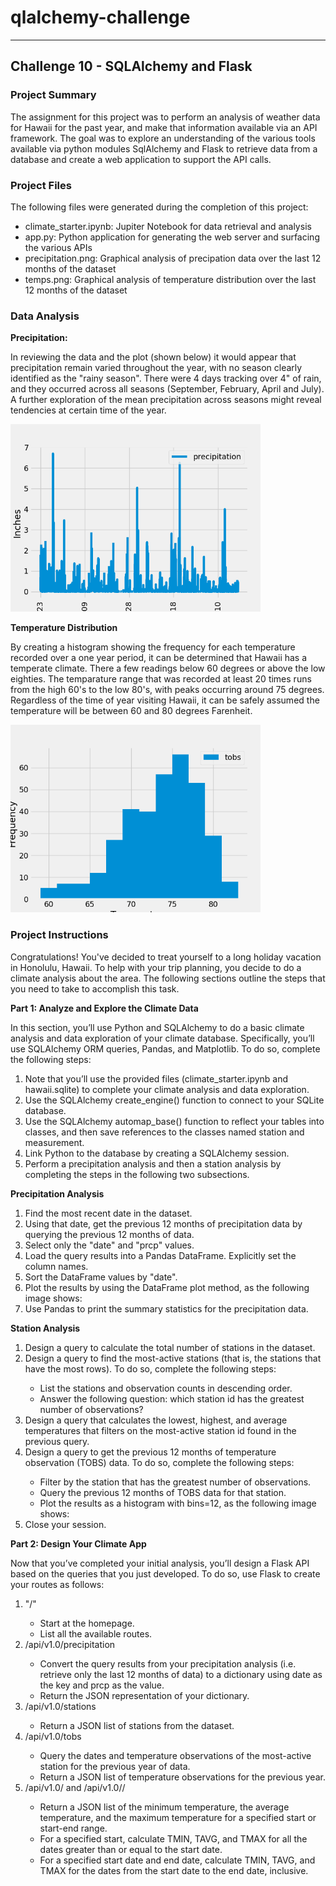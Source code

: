 <h1>qlalchemy-challenge</h1><hr>

<h2>Challenge 10 - SQLAlchemy and Flask</h2>


<h3>Project Summary</h3>
<p>The assignment for this project was to perform an analysis of weather data for Hawaii for the past year, and make that information available via an API framework. The goal was to explore an understanding of the various tools available via python modules SqlAlchemy and Flask to retrieve data from a database and create a web application to support the API calls. 
</p>


<h3>Project Files</h3>
The following files were generated during the completion of this project:
<ul>
    <li>climate_starter.ipynb: Jupiter Notebook for data retrieval and analysis</li>
    <li>app.py: Python application for generating the web server and surfacing the various APIs</li>
    <li>precipitation.png: Graphical analysis of precipation data over the last 12 months of the dataset</li>
    <li>temps.png: Graphical analysis of temperature distribution over the last 12 months of the dataset</li>
</ul>

<h3>Data Analysis</h3>
<b>Precipitation:</b>
<p>In reviewing the data and the plot (shown below) it would appear that precipitation remain varied throughout the year, with no season clearly identified as the "rainy season". There were 4 days tracking over 4" of rain, and they occurred across all seasons (September, February, April and July). A further exploration of the mean precipitation across seasons might reveal tendencies at certain time of the year.</p>
<img src='./precipitation.png' height=300 width=400></br>

<b>Temperature Distribution</b>
<p>By creating a histogram showing the frequency for each temperature recorded over a one year period, it can be determined that Hawaii has a temperate climate. There a few readings below 60 degrees or above the low eighties. The temparature range that was recorded at least 20 times runs from the high 60's to the low 80's, with peaks occurring around 75 degrees. Regardless of the time of year visiting Hawaii, it can be safely assumed the temperature will be between 60 and 80 degrees Farenheit.</p>
<img src='./temps.png' height=300 width=400></br>


<h3>Project Instructions</h3>
Congratulations! You've decided to treat yourself to a long holiday vacation in Honolulu, Hawaii. To help with your trip planning, you decide to do a climate analysis about the area. The following sections outline the steps that you need to take to accomplish this task.

<b>Part 1: Analyze and Explore the Climate Data</b>
<p>In this section, you’ll use Python and SQLAlchemy to do a basic climate analysis and data exploration of your climate database. Specifically, you’ll use SQLAlchemy ORM queries, Pandas, and Matplotlib. To do so, complete the following steps:</p>
<ol>
    <li>Note that you’ll use the provided files (climate_starter.ipynb and hawaii.sqlite) to complete your climate analysis and data exploration.</li>
    <li>Use the SQLAlchemy create_engine() function to connect to your SQLite database.</li>
    <li>Use the SQLAlchemy automap_base() function to reflect your tables into classes, and then save references to the classes named station and measurement.</li>
    <li>Link Python to the database by creating a SQLAlchemy session.</li>
    <li>Perform a precipitation analysis and then a station analysis by completing the steps in the following two subsections.</li>
</ol>

<b>Precipitation Analysis</b>
<ol>
    <li>Find the most recent date in the dataset.</li>
    <li>Using that date, get the previous 12 months of precipitation data by querying the previous 12 months of data.</li>
    <li>Select only the "date" and "prcp" values.</li>
    <li>Load the query results into a Pandas DataFrame. Explicitly set the column names.</li>
    <li>Sort the DataFrame values by "date".</li>
    <li>Plot the results by using the DataFrame plot method, as the following image shows:</li>
    <li>Use Pandas to print the summary statistics for the precipitation data.</li>
</ol>

<b>Station Analysis</b>
<ol>
    <li>Design a query to calculate the total number of stations in the dataset.</li>
    <li>Design a query to find the most-active stations (that is, the stations that have the most rows). To do so, complete the following steps:</li>
    <ul>
        <li>List the stations and observation counts in descending order.</li>
        <li>Answer the following question: which station id has the greatest number of observations?</li>
    </ul>
    <li>Design a query that calculates the lowest, highest, and average temperatures that filters on the most-active station id found in the previous query.</li>
    <li>Design a query to get the previous 12 months of temperature observation (TOBS) data. To do so, complete the following steps:</li>
    <ul>
        <li>Filter by the station that has the greatest number of observations.</li>
        <li>Query the previous 12 months of TOBS data for that station.</li>
        <li>Plot the results as a histogram with bins=12, as the following image shows:</li>
    </ul>
    <li>Close your session.</li>
</ol>
<b>Part 2: Design Your Climate App</b>
<p>Now that you’ve completed your initial analysis, you’ll design a Flask API based on the queries that you just developed. To do so, use Flask to create your routes as follows:</p>
<ol>
    <li>"/"</li>
    <ul>
        <li>Start at the homepage.</li>
        <li>List all the available routes.</li>
    </ul>
    <li>/api/v1.0/precipitation</li>
    <ul>
        <li>Convert the query results from your precipitation analysis (i.e. retrieve only the last 12 months of data) to a dictionary using date as the key and prcp as the value.</li>
        <li>Return the JSON representation of your dictionary.</li>
    </ul>
    <li>/api/v1.0/stations</li>
    <ul>
        <li>Return a JSON list of stations from the dataset.</li>
    </ul>
    <li>/api/v1.0/tobs</li>
    <ul>
        <li>Query the dates and temperature observations of the most-active station for the previous year of data.</li>
        <li>Return a JSON list of temperature observations for the previous year.</li>
    </ul>
    <li>/api/v1.0/<start> and /api/v1.0/<start>/<end></li>
    <ul>
        <li>Return a JSON list of the minimum temperature, the average temperature, and the maximum temperature for a specified start or start-end range.</li>
        <li>For a specified start, calculate TMIN, TAVG, and TMAX for all the dates greater than or equal to the start date.</li>
        <li>For a specified start date and end date, calculate TMIN, TAVG, and TMAX for the dates from the start date to the end date, inclusive.</li>
    </ul>
</ol>